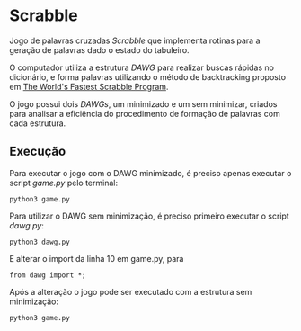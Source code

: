 # Scrabble

Jogo de palavras cruzadas *Scrabble* que implementa rotinas para a geração de palavras dado o estado do tabuleiro.

O computador utiliza a estrutura *DAWG* para realizar buscas rápidas no dicionário, e forma palavras utilizando o método de backtracking proposto em [The World's Fastest Scrabble Program](https://www.cs.cmu.edu/afs/cs/academic/class/15451-s06/www/lectures/scrabble.pdf).

O jogo possui dois *DAWGs*, um minimizado e um sem minimizar, criados para analisar a eficiência do procedimento de formação de palavras com cada estrutura.

## Execução
Para executar o jogo com o DAWG minimizado, é preciso apenas executar o script *game.py* pelo terminal:
``` 
python3 game.py
``` 
Para utilizar o DAWG sem minimização, é preciso primeiro executar o script *dawg.py*:
```
python3 dawg.py
```
E alterar o import da linha 10 em game.py, para 
```
from dawg import *;
```
Após a alteração o jogo pode ser executado com a estrutura sem minimização:
```
python3 game.py
```